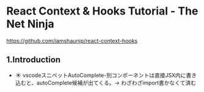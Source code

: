 # React Context & Hooks Tutorial - The Net Ninja

https://github.com/iamshaunjp/react-context-hooks

## 1.Introduction

- :sunny: vscodeスニペットAutoComplete-別コンポーネントは直接JSX内に書き込むと、autoComplete候補が出てくる。-> わざわざimport書かなくて済む

